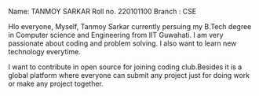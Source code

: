 Name: TANMOY SARKAR
Roll no. 220101100
Branch : CSE

Hlo everyone, Myself, Tanmoy Sarkar currently persuing my B.Tech degree in Computer science and Engineering from IIT Guwahati. I am very passionate about coding and problem solving. I also want to learn new technology everytime.

I want to contribute in open source for joining coding club.Besides it is a global platform where everyone can submit any project just for doing work or make any project together.